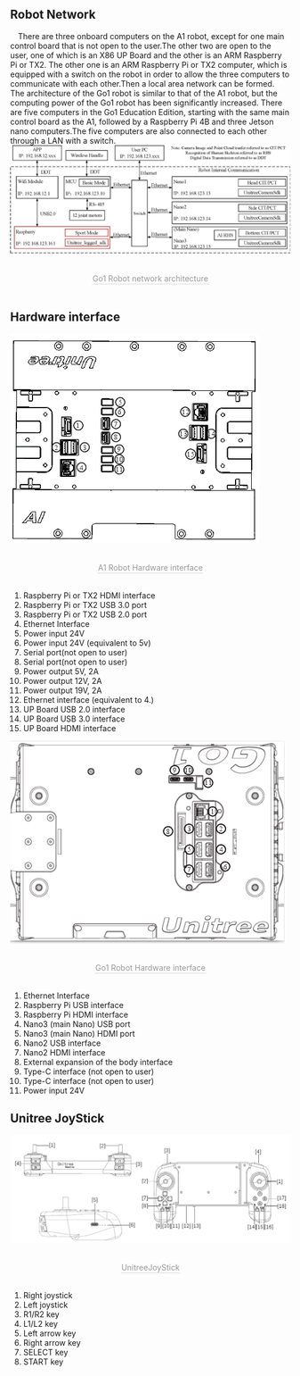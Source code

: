 ## Robot Network
&emsp;There are three onboard computers on the A1 robot, except for one main control board that is not open to the user.The other two are open to the user, one of which is an X86 UP Board and the other is an ARM Raspberry Pi or TX2.
The other one is an ARM Raspberry Pi or TX2 computer, which is equipped with a switch on the robot in order to allow the three computers to communicate with each other.Then a local area network can be formed.
&emsp;The architecture of the Go1 robot is similar to that of the A1 robot, but the computing power of the Go1 robot has been significantly increased. There are five computers in the Go1 Education Edition, starting with the same main control board as the A1, followed by a Raspberry Pi 4B and three Jetson nano computers.The five computers are also connected to each other through a LAN with a switch.
![Go1 Robot network architecture](../../images/Go1_Network.jpeg)
<center>
<br>
<div style="color:orange; border-bottom: 0.1px solid #d9d9d9;
display: inline-block;
color: #999;
padding: 1px;">Go1 Robot network architecture</div>
</center>
<br>

## Hardware interface 
![A1 Robot Hardware interface](../../images/A1_hardware_interface.png)
<center>
<br>
<div style="color:orange; border-bottom: 0.1px solid #d9d9d9;
display: inline-block;
color: #999;
padding: 1px;">A1 Robot Hardware interface</div>
</center>
<br>

1. Raspberry Pi or TX2 HDMI interface 
2. Raspberry Pi or TX2 USB 3.0 port 
3. Raspberry Pi or TX2 USB 2.0 port
4. Ethernet Interface
5. Power input 24V
6. Power input 24V (equivalent to 5v)
7. Serial port(not open to user)
8. Serial port(not open to user)
9. Power output 5V, 2A
10. Power output 12V, 2A
11. Power output 19V, 2A
12. Ethernet interface (equivalent to 4.)
13. UP Board USB 2.0 interface
14. UP Board USB 3.0 interface
15. UP Board HDMI interface

![Go1 Robot Hardware interface](../../images/Go1_hardware_interface.png)
<center>
<br>
<div style="color:orange; border-bottom: 0.1px solid #d9d9d9;
display: inline-block;
color: #999;
padding: 1px;">Go1 Robot Hardware interface</div>
</center>
<br>

1. Ethernet Interface
2. Raspberry Pi USB interface
3. Raspberry Pi HDMI interface
4. Nano3 (main Nano) USB port
5. Nano3 (main Nano) HDMI port
6. Nano2 USB interface
7. Nano2 HDMI interface
8. External expansion of the body interface
9. Type-C interface (not open to user)
10. Type-C interface (not open to user)
11. Power input 24V



## Unitree JoyStick
![UnitreeJoyStick](../../images/joyStick.png)
<center>
<br>
<div style="color:orange; border-bottom: 0.1px solid #d9d9d9;
display: inline-block;
color: #999;
padding: 1px;">UnitreeJoyStick</div>
</center>
<br>

1. Right joystick
2. Left joystick
3. R1/R2 key
4. L1/L2 key
5. Left arrow key
6. Right arrow key
7. SELECT key
8. START key

